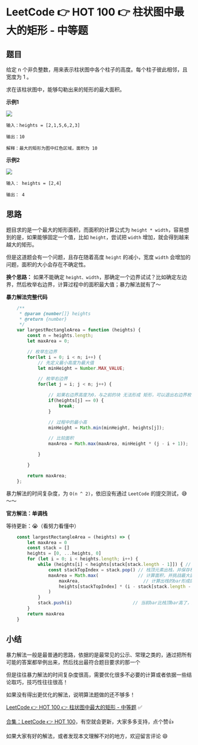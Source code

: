 # LeetCode 👉 HOT 100 👉 柱状图中最大的矩形 - 中等题

## 题目

给定 n 个非负整数，用来表示柱状图中各个柱子的高度。每个柱子彼此相邻，且宽度为 1 。

求在该柱状图中，能够勾勒出来的矩形的最大面积。

**示例1**

![](https://assets.leetcode.com/uploads/2021/01/04/histogram.jpg)

    输入：heights = [2,1,5,6,2,3]

    输出：10

    解释：最大的矩形为图中红色区域，面积为 10

**示例2**

![](https://assets.leetcode.com/uploads/2021/01/04/histogram-1.jpg)

    输入： heights = [2,4]

    输出： 4

## 思路

题目求的是一个最大的矩形面积，而面积的计算公式为 `height * width`，容易想到的是，如果能够固定一个值，比如 `height`，尝试把 `width` 增加，就会得到越来越大的矩形。

但是这道题会有一个问题，且存在随着高度 `height` 的减小，宽度 `width` 会增加的问题，面积的大小会存在不确定性。

**换个思路：** 如果不能确定 `height、width`，那确定一个边界试试？比如确定左边界，然后枚举右边界，计算过程中的面积最大值；暴力解法就有了～

**暴力解法完整代码**

```js
    /**
     * @param {number[]} heights
     * @return {number}
     */
    var largestRectangleArea = function (heights) {
        const n = heights.length;
        let maxArea = 0;

        // 枚举左边界
        for(let i = 0; i < n; i++) {
            // 先定义最小高度为最大值
            let minHeight = Number.MAX_VALUE;

            // 枚举右边界
            for(let j = i; j < n; j++) {

                // 如果右边界高度为0，与之前的块 无法形成 矩形，可以退出右边界枚举
                if(heights[j] == 0) {
                    break;
                }

                // 过程中的最小高
                minHeight = Math.min(minHeight, heights[j]);

                // 比较面积
                maxArea = Math.max(maxArea, minHeight * (j - i + 1));

            }

        }

        return maxArea;
    };
```
暴力解法的时间复杂度，为 `O(n ^ 2)`，依旧没有通过 `LeetCode` 的提交测试，😅～～


**官方解法：单调栈**

等待更新：😭（看努力看懂中）

```js
    const largestRectangleArea = (heights) => {
        let maxArea = 0
        const stack = []
        heights = [0, ...heights, 0]
        for (let i = 0; i < heights.length; i++) {
            while (heights[i] < heights[stack[stack.length - 1]]) { // 当前bar比栈顶bar矮
                const stackTopIndex = stack.pop() // 栈顶元素出栈，并保存栈顶bar的索引
                maxArea = Math.max(               // 计算面积，并挑战最大面积
                    maxArea,                        // 计算出栈的bar形成的长方形面积
                    heights[stackTopIndex] * (i - stack[stack.length - 1] - 1)
                )
            }
            stack.push(i)                       // 当前bar比栈顶bar高了，入栈
        }
        return maxArea
    }
```


## 小结

暴力解法一般是最普通的思路，依据的是最常见的公示、常理之类的，通过把所有可能的答案都举例出来，然后找出最符合题目要求的那一个

但是往往暴力解法的时间复杂度很高，需要优化很多不必要的计算或者依据一些结论取巧，技巧性往往很高！

如果没有得出更优化的解法，说明算法题做的还不够多！


[LeetCode 👉 HOT 100 👉 柱状图中最大的矩形 - 中等题](https://leetcode-cn.com/problems/largest-rectangle-in-histogram/) ✅


[合集：LeetCode 👉 HOT 100](https://juejin.cn/column/7029946677398077476)，有空就会更新，大家多多支持，点个赞👍

如果大家有好的解法，或者发现本文理解不对的地方，欢迎留言评论 😄

